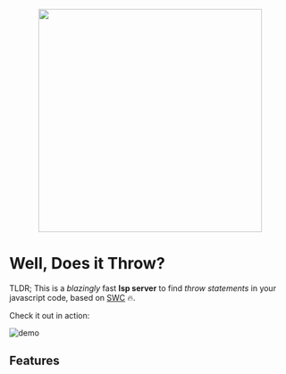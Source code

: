 <p align="center">
<img src ="https://github.com/michaelangeloio/does-it-throw/blob/main/assets/icon-small.png?raw=true" width='400'>
</p>


# Well, Does it Throw? 

TLDR; This is a *blazingly* fast **lsp server** to find *throw statements* in your javascript code, based on [SWC](https://swc.rs/) 🔥.


Check it out in action:

![demo]("assets/basic-throw.gif")

## Features



